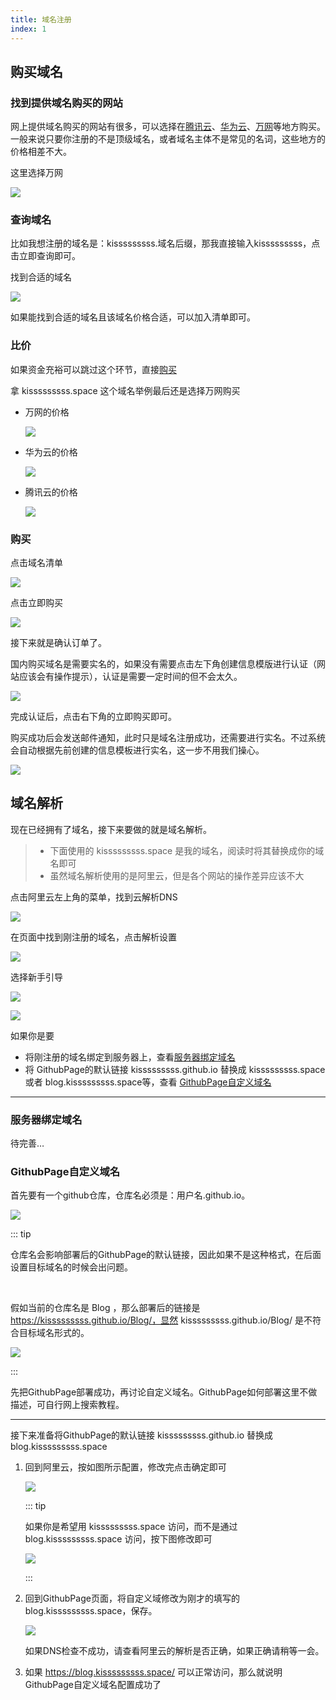 ```yaml
---
title: 域名注册
index: 1
---
```




## 购买域名

### 找到提供域名购买的网站

网上提供域名购买的网站有很多，可以选择在[腾讯云](https://buy.cloud.tencent.com/domain)、[华为云](https://www.huaweicloud.com/product/domain.html)、[万网](https://wanwang.aliyun.com/domain/)等地方购买。一般来说只要你注册的不是顶级域名，或者域名主体不是常见的名词，这些地方的价格相差不大。

 这里选择万网

![](https://cdn.jsdelivr.net/gh/kisssssssss/IMG/docs/服务器/1.png)

### 查询域名

比如我想注册的域名是：kisssssssss.域名后缀，那我直接输入kisssssssss，点击立即查询即可。

找到合适的域名

![](https://cdn.jsdelivr.net/gh/kisssssssss/IMG/docs/服务器/2.png)

如果能找到合适的域名且该域名价格合适，可以加入清单即可。

### 比价

如果资金充裕可以跳过这个环节，直接[购买](#购买)

拿 kisssssssss.space 这个域名举例最后还是选择万网购买

- 万网的价格

  ![](https://cdn.jsdelivr.net/gh/kisssssssss/IMG/docs/服务器/3.png)

- 华为云的价格

  ![](https://cdn.jsdelivr.net/gh/kisssssssss/IMG/docs/服务器/4.png)

- 腾讯云的价格

  ![](https://cdn.jsdelivr.net/gh/kisssssssss/IMG/docs/服务器/5.png)

### 购买

点击域名清单

![](https://cdn.jsdelivr.net/gh/kisssssssss/IMG/docs/服务器/6.png)

点击立即购买

![](https://cdn.jsdelivr.net/gh/kisssssssss/IMG/docs/服务器/7.png)

接下来就是确认订单了。

国内购买域名是需要实名的，如果没有需要点击左下角创建信息模版进行认证（网站应该会有操作提示），认证是需要一定时间的但不会太久。

![](https://cdn.jsdelivr.net/gh/kisssssssss/IMG/docs/服务器/8.png)

完成认证后，点击右下角的立即购买即可。

购买成功后会发送邮件通知，此时只是域名注册成功，还需要进行实名。不过系统会自动根据先前创建的信息模板进行实名，这一步不用我们操心。

![](https://cdn.jsdelivr.net/gh/kisssssssss/IMG/docs/服务器/9.png)



## 域名解析

现在已经拥有了域名，接下来要做的就是域名解析。

> - 下面使用的 kisssssssss.space 是我的域名，阅读时将其替换成你的域名即可
> - 虽然域名解析使用的是阿里云，但是各个网站的操作差异应该不大

点击阿里云左上角的菜单，找到云解析DNS

![](https://cdn.jsdelivr.net/gh/kisssssssss/IMG/docs/服务器/10.png)

在页面中找到刚注册的域名，点击解析设置

![](https://cdn.jsdelivr.net/gh/kisssssssss/IMG/docs/服务器/11.png)

选择新手引导

![](https://cdn.jsdelivr.net/gh/kisssssssss/IMG/docs/服务器/12.png)

![](https://cdn.jsdelivr.net/gh/kisssssssss/IMG/docs/服务器/16.png)

如果你是要

- 将刚注册的域名绑定到服务器上，查看[服务器绑定域名](#服务器绑定域名)
- 将 GithubPage的默认链接 kisssssssss.github.io 替换成 kisssssssss.space 或者 blog.kisssssssss.space等，查看 [GithubPage自定义域名](#GithubPage自定义域名)



---



### 服务器绑定域名

待完善…

### GithubPage自定义域名

首先要有一个github仓库，仓库名必须是：用户名.github.io。

![](https://cdn.jsdelivr.net/gh/kisssssssss/IMG/docs/服务器/13.png)

::: tip

仓库名会影响部署后的GithubPage的默认链接，因此如果不是这种格式，在后面设置目标域名的时候会出问题。

<br>

假如当前的仓库名是 Blog ，那么部署后的链接是 https://kisssssssss.github.io/Blog/，显然 kisssssssss.github.io/Blog/ 是不符合目标域名形式的。

![](https://cdn.jsdelivr.net/gh/kisssssssss/IMG/docs/服务器/17.png)

:::

先把GithubPage部署成功，再讨论自定义域名。GithubPage如何部署这里不做描述，可自行网上搜索教程。

---

接下来准备将GithubPage的默认链接 kisssssssss.github.io 替换成 blog.kisssssssss.space

1. 回到阿里云，按如图所示配置，修改完点击确定即可

   ![](https://cdn.jsdelivr.net/gh/kisssssssss/IMG/docs/服务器/18.png)

   ::: tip

   如果你是希望用 kisssssssss.space 访问，而不是通过 blog.kisssssssss.space 访问，按下图修改即可

   ![](https://cdn.jsdelivr.net/gh/kisssssssss/IMG/docs/服务器/14.png)

   :::

2. 回到GithubPage页面，将自定义域修改为刚才的填写的 blog.kisssssssss.space，保存。

   ![](https://cdn.jsdelivr.net/gh/kisssssssss/IMG/docs/服务器/19.png)

   如果DNS检查不成功，请查看阿里云的解析是否正确，如果正确请稍等一会。

3. 如果 https://blog.kisssssssss.space/ 可以正常访问，那么就说明GithubPage自定义域名配置成功了

   

   



